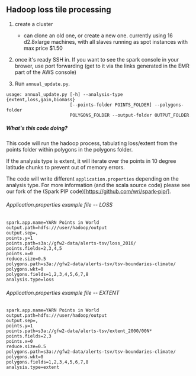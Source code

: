 ## Hadoop loss tile processing

1. create a cluster
	- can clone an old one, or create a new one. currently using 16 d2.8xlarge machines, with all slaves running as spot instances with max price $1.50
	
2. once it's ready SSH in. If you want to see the spark console in your brower, use port forwarding (get to it via the links generated in the EMR part of the AWS console)

3. Run `annual_update.py`.
```
usage: annual_update.py [-h] --analysis-type {extent,loss,gain,biomass}
                        [--points-folder POINTS_FOLDER] --polygons-folder
                        POLYGONS_FOLDER --output-folder OUTPUT_FOLDER
```

##### What's this code doing?

This code will run the hadoop process, tabulating loss/extent from the points folder within polygons in the polygons folder.

If the analysis type is extent, it will iterate over the points in 10 degree latitude chunks to prevent out of memory errors.

The code will write different `application.properties` depending on the analysis type. For more information (and the scala source code) please see our fork of the (Spark PIP code)[https://github.com/wri/spark-pip/].

###### Application.properties example file -- LOSS
```
spark.app.name=YARN Points in World
output.path=hdfs:///user/hadoop/output
output.sep=,
points.y=1
points.path=s3a://gfw2-data/alerts-tsv/loss_2016/
points.fields=2,3,4,5
points.x=0
reduce.size=0.5
polygons.path=s3a://gfw2-data/alerts-tsv/tsv-boundaries-climate/
polygons.wkt=0
polygons.fields=1,2,3,4,5,6,7,8
analysis.type=loss
```

###### Application.properties example file -- EXTENT
```
spark.app.name=YARN Points in World
output.path=hdfs:///user/hadoop/output
output.sep=,
points.y=1
points.path=s3a://gfw2-data/alerts-tsv/extent_2000/00N* 
points.fields=2,3
points.x=0
reduce.size=0.5
polygons.path=s3a://gfw2-data/alerts-tsv/tsv-boundaries-climate/
polygons.wkt=0
polygons.fields=1,2,3,4,5,6,7,8
analysis.type=extent
```

